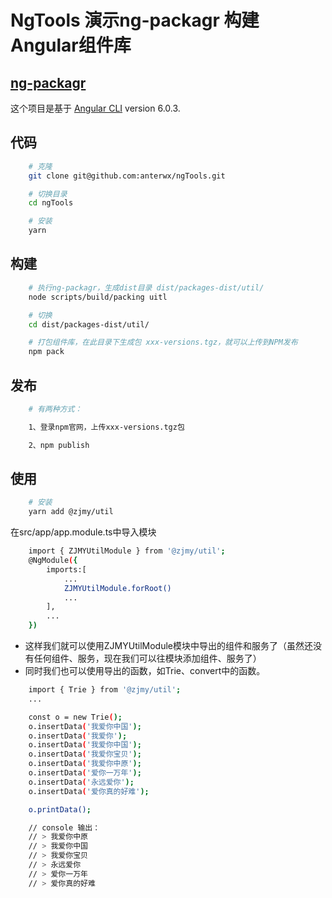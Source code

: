 # NgTools 演示ng-packagr 构建Angular组件库

## [ng-packagr](https://www.npmjs.com/package/ng-packagr)<br>

这个项目是基于 [Angular CLI](https://github.com/angular/angular-cli) version 6.0.3.

## 代码
```bash
    # 克隆
    git clone git@github.com:anterwx/ngTools.git

    # 切换目录
    cd ngTools

    # 安装
    yarn
```
## 构建
```bash
    # 执行ng-packagr，生成dist目录 dist/packages-dist/util/
    node scripts/build/packing uitl

    # 切换
    cd dist/packages-dist/util/

    # 打包组件库，在此目录下生成包 xxx-versions.tgz，就可以上传到NPM发布
    npm pack
```
## 发布
```bash
    # 有两种方式：

    1、登录npm官网，上传xxx-versions.tgz包

    2、npm publish

```

## 使用
```bash
    # 安装
    yarn add @zjmy/util
```
在src/app/app.module.ts中导入模块
```bash
    import { ZJMYUtilModule } from '@zjmy/util';
    @NgModule({
        imports:[
            ...
            ZJMYUtilModule.forRoot()
            ...
        ],
        ...
    })
```
+ 这样我们就可以使用ZJMYUtilModule模块中导出的组件和服务了（虽然还没有任何组件、服务，现在我们可以往模块添加组件、服务了）<br>
+ 同时我们也可以使用导出的函数，如Trie、convert中的函数。
```bash
    import { Trie } from '@zjmy/util';
    ...

    const o = new Trie();
    o.insertData('我爱你中国');
    o.insertData('我爱你');
    o.insertData('我爱你中国');
    o.insertData('我爱你宝贝');
    o.insertData('我爱你中原');
    o.insertData('爱你一万年');
    o.insertData('永远爱你');
    o.insertData('爱你真的好难');

    o.printData();

    // console 输出：
    // > 我爱你中原
    // > 我爱你中国
    // > 我爱你宝贝
    // > 永远爱你
    // > 爱你一万年
    // > 爱你真的好难
```